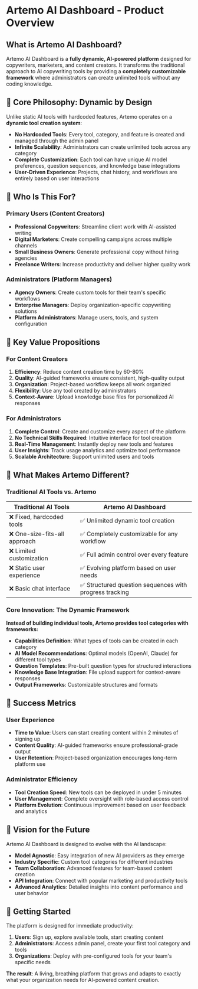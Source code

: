 # Artemo AI Dashboard - Product Overview

## What is Artemo AI Dashboard?

Artemo AI Dashboard is a **fully dynamic, AI-powered platform** designed for copywriters, marketers, and content creators. It transforms the traditional approach to AI copywriting tools by providing a **completely customizable framework** where administrators can create unlimited tools without any coding knowledge.

## 🎯 Core Philosophy: Dynamic by Design

Unlike static AI tools with hardcoded features, Artemo operates on a **dynamic tool creation system**:

- **No Hardcoded Tools**: Every tool, category, and feature is created and managed through the admin panel
- **Infinite Scalability**: Administrators can create unlimited tools across any category
- **Complete Customization**: Each tool can have unique AI model preferences, question sequences, and knowledge base integrations
- **User-Driven Experience**: Projects, chat history, and workflows are entirely based on user interactions

## 🎨 Who Is This For?

### **Primary Users (Content Creators)**
- **Professional Copywriters**: Streamline client work with AI-assisted writing
- **Digital Marketers**: Create compelling campaigns across multiple channels  
- **Small Business Owners**: Generate professional copy without hiring agencies
- **Freelance Writers**: Increase productivity and deliver higher quality work

### **Administrators (Platform Managers)**
- **Agency Owners**: Create custom tools for their team's specific workflows
- **Enterprise Managers**: Deploy organization-specific copywriting solutions
- **Platform Administrators**: Manage users, tools, and system configuration

## 🚀 Key Value Propositions

### **For Content Creators**
1. **Efficiency**: Reduce content creation time by 60-80%
2. **Quality**: AI-guided frameworks ensure consistent, high-quality output
3. **Organization**: Project-based workflow keeps all work organized
4. **Flexibility**: Use any tool created by administrators
5. **Context-Aware**: Upload knowledge base files for personalized AI responses

### **For Administrators**
1. **Complete Control**: Create and customize every aspect of the platform
2. **No Technical Skills Required**: Intuitive interface for tool creation
3. **Real-Time Management**: Instantly deploy new tools and features
4. **User Insights**: Track usage analytics and optimize tool performance
5. **Scalable Architecture**: Support unlimited users and tools

## 🌟 What Makes Artemo Different?

### **Traditional AI Tools vs. Artemo**

| Traditional AI Tools | Artemo AI Dashboard |
|---------------------|-------------------|
| ❌ Fixed, hardcoded tools | ✅ Unlimited dynamic tool creation |
| ❌ One-size-fits-all approach | ✅ Completely customizable for any workflow |
| ❌ Limited customization | ✅ Full admin control over every feature |
| ❌ Static user experience | ✅ Evolving platform based on user needs |
| ❌ Basic chat interface | ✅ Structured question sequences with progress tracking |

### **Core Innovation: The Dynamic Framework**

**Instead of building individual tools, Artemo provides tool categories with frameworks:**

- **Capabilities Definition**: What types of tools can be created in each category
- **AI Model Recommendations**: Optimal models (OpenAI, Claude) for different tool types  
- **Question Templates**: Pre-built question types for structured interactions
- **Knowledge Base Integration**: File upload support for context-aware responses
- **Output Frameworks**: Customizable structures and formats

## 🎯 Success Metrics

### **User Experience**
- **Time to Value**: Users can start creating content within 2 minutes of signing up
- **Content Quality**: AI-guided frameworks ensure professional-grade output
- **User Retention**: Project-based organization encourages long-term platform use

### **Administrator Efficiency** 
- **Tool Creation Speed**: New tools can be deployed in under 5 minutes
- **User Management**: Complete oversight with role-based access control
- **Platform Evolution**: Continuous improvement based on user feedback and analytics

## 🔮 Vision for the Future

Artemo AI Dashboard is designed to evolve with the AI landscape:

- **Model Agnostic**: Easy integration of new AI providers as they emerge
- **Industry Specific**: Custom tool categories for different industries
- **Team Collaboration**: Advanced features for team-based content creation
- **API Integration**: Connect with popular marketing and productivity tools
- **Advanced Analytics**: Detailed insights into content performance and user behavior

## 🚀 Getting Started

The platform is designed for immediate productivity:

1. **Users**: Sign up, explore available tools, start creating content
2. **Administrators**: Access admin panel, create your first tool category and tools
3. **Organizations**: Deploy with pre-configured tools for your team's specific needs

**The result**: A living, breathing platform that grows and adapts to exactly what your organization needs for AI-powered content creation.

